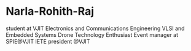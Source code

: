 # Narla-Rohith-Raj
student at VJIT Electronics and Communications Engineering VLSI and Embedded Systems Drone Technology Enthusiast Event manager at SPIE@VJIT IETE president @VJIT
